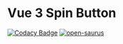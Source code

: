 # Vue 3 Spin Button
[![Codacy Badge](https://api.codacy.com/project/badge/Grade/c6d6e8fe859b449db8b849616f70c698)](https://app.codacy.com/gh/open-saurus/vue3-spinbutton?utm_source=github.com&utm_medium=referral&utm_content=open-saurus/vue3-spinbutton&utm_campaign=Badge_Grade_Settings)
[![open-saurus](https://circleci.com/gh/open-saurus/vue3-spinbutton.svg?style=svg)](https://app.circleci.com/pipelines/github/open-saurus/vue3-spinbutton)
